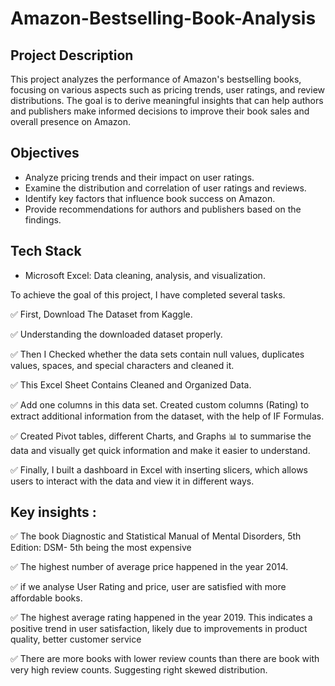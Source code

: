 # Amazon-Bestselling-Book-Analysis

## Project Description

This project analyzes the performance of Amazon's bestselling books, focusing on various aspects such as pricing trends, user ratings, and review distributions. The goal is to derive meaningful insights that can help authors and publishers make informed decisions to improve their book sales and overall presence on Amazon.

## Objectives

- Analyze pricing trends and their impact on user ratings.
- Examine the distribution and correlation of user ratings and reviews.
- Identify key factors that influence book success on Amazon.
- Provide recommendations for authors and publishers based on the findings.

## Tech Stack
- Microsoft Excel: Data cleaning, analysis, and visualization.


To achieve the goal of this project, I have completed several tasks.

✅ First, Download The Dataset from Kaggle.

✅ Understanding the downloaded dataset properly.

✅ Then I Checked whether the data sets contain null values, duplicates values, spaces, and special characters and cleaned it.

✅ This Excel Sheet Contains Cleaned and Organized Data.

✅ Add one columns in this data set. Created custom columns (Rating) to extract additional information from the dataset, with the help of IF Formulas.

✅ Created Pivot tables, different Charts, and Graphs 📊 to summarise the data and visually get quick information and make it easier to understand.

✅ Finally, I built a dashboard in Excel with inserting slicers, which allows users to interact with the data and view it in different ways.

## Key insights :

✅ The book Diagnostic and Statistical Manual of Mental Disorders, 5th Edition: DSM- 5th being the most expensive

✅ The highest number of average price happened in the year 2014.

✅ if we analyse User Rating and price, user are satisfied with more affordable books. 

✅ The highest average rating happened in the year 2019. This indicates a positive trend in user satisfaction, likely due to improvements in product quality, better customer service

✅ There are more books with lower review counts than there are book with very high review counts. Suggesting right skewed distribution. 

